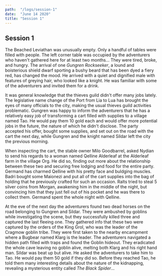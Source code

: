 ```yaml
---
path:  "/logs/session-1"
date:  "June 14 2020"
title: "Session 1"
---
```


## Session 1

The Beached Leviathan was unusually empty. Only a handful of tables were filled with people. The left corner
table was occupied by the adventurers who haven't gathered here for at least two months... They were tired,
broke, and hungry. The arrival of one *Gungren Rockseeker*, a lound and boisterious shield dwarf sporting a
bushy beard that has been dyed a fiery red, has changed the mood. He arrived with a quiet and dignified male
with features of greying hair, who looked like a knight. He was familiar with some of the adventurers and 
invited them for a drink.

It was general knowledge that the thieves guild didn't offer many jobs lately. The legislative name change of
the Port from Lia to Lua has brought the eyes of many officials to the city, making the usual thieves guild 
activities problematic. Gungren was happy to inform the adventurers that he has a relatively easy job of transforming
a cart filled with supplies to a village named Tao. He would pay them 10 gold each and would offer more potential
jobs in the future, the nature of which he didn't disclose. The party accepted his offer, bought some supplies, and
set out on the road with the cart the next day, while Gungren and the knight named Sildar left the city the previous
morning.

When inspecting the cart, the stable owner Milo Goodbarrel, asked Nydian to send his regards to a woman named
Qelline Alderleaf at the Alderleaf farm in the village Org. He did so, finding out more about the relationship 
between these two and securing free lodging and food for the entire party. Germand has charmed Qelline with his
pretty face and buldging muscles. Badri bought some Maionezi and put all of the cart supplies into the bag of holding
that he previously crafted for such an occasion. Ralts tried to steal 5 silver coins from Morgan, awakening him
in the middle of the night, but convincing him that they just fell out of his pocket and he was there to collect
them. Germand spent the whole night with Qelline.

At the eve of the next day the adventurers found two dead horses on the road belonging to Gungren and Sildar.
They were ambushed by goblins while investigating the scene, but they successfully killed three and captured the last
fleeing one. They gathered info that these two were captured by the orders of the King Grol, who was the leader
of the Cragmow goblin tribe. They were first taken to the nearby encampment where a Bugbear named Klarg is the
leader. The adventurers navigated a hidden path filled with traps and found the Goblin hideout. They eradicated
the whole cave leaving no goblin alive, melting both Klarg and his right hand man. Sildar was beat up but alive.
He asked the adventurers to take him to Tao. He would pay them 50 gold if they did so. Before they reached Tao, he told
them many interesting details about the nature of the kidnapping, revealing a mysterious entity called *The Black Spider*...
